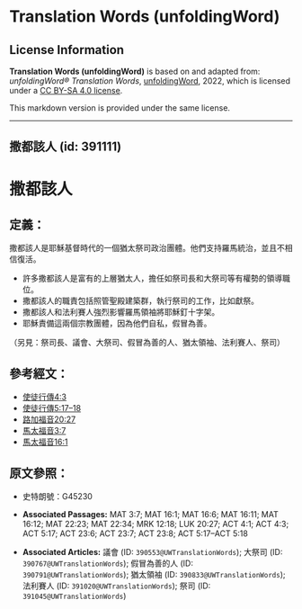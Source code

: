 # Translation Words (unfoldingWord)

## License Information

**Translation Words (unfoldingWord)** is based on and adapted from: _unfoldingWord® Translation Words_, [unfoldingWord](https://unfoldingword.org/utw), 2022, which is licensed under a [CC BY-SA 4.0 license](https://creativecommons.org/licenses/by-sa/4.0/legalcode.en).

This markdown version is provided under the same license.



--------------------------------

## 撒都該人 (id: 391111)

撒都該人
====

定義：
---

撒都該人是耶穌基督時代的一個猶太祭司政治團體。他們支持羅馬統治，並且不相信復活。

* 許多撒都該人是富有的上層猶太人，擔任如祭司長和大祭司等有權勢的領導職位。
* 撒都該人的職責包括照管聖殿建築群，執行祭司的工作，比如獻祭。
* 撒都該人和法利賽人強烈影響羅馬領袖將耶穌釘十字架。
* 耶穌責備這兩個宗教團體，因為他們自私，假冒為善。

（另見：祭司長、議會、大祭司、假冒為善的人、猶太領袖、法利賽人、祭司）

參考經文：
-----

* [使徒行傳4:3](https://ref.ly/Acts4:3)
* [使徒行傳5:17–18](https://ref.ly/Acts5:17-Acts5:18)
* [路加福音20:27](https://ref.ly/Luke20:27)
* [馬太福音3:7](https://ref.ly/Matt3:7)
* [馬太福音16:1](https://ref.ly/Matt16:1)

原文參照：
-----

* 史特朗號：G45230

* **Associated Passages:** MAT 3:7; MAT 16:1; MAT 16:6; MAT 16:11; MAT 16:12; MAT 22:23; MAT 22:34; MRK 12:18; LUK 20:27; ACT 4:1; ACT 4:3; ACT 5:17; ACT 23:6; ACT 23:7; ACT 23:8; ACT 5:17–ACT 5:18
* **Associated Articles:** 議會 (ID: `390553@UWTranslationWords`); 大祭司 (ID: `390767@UWTranslationWords`); 假冒為善的人 (ID: `390791@UWTranslationWords`); 猶太領袖 (ID: `390833@UWTranslationWords`); 法利賽人 (ID: `391020@UWTranslationWords`); 祭司 (ID: `391045@UWTranslationWords`)

